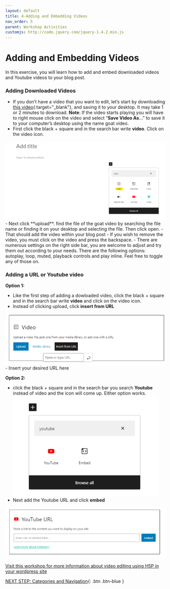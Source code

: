 ```yaml
---
layout: default
title: 4-Adding and Embedding Videos
nav_order: 5
parent: Workshop Activities
customjs: http://code.jquery.com/jquery-1.4.2.min.js
---
```

# Adding and Embedding Videos

In this exercise, you will learn how to add and embed downloaded videos and Youtube videos to your blog post. 

### Adding Downloaded Videos
-  If you don’t have a video that you want to edit, let’s start by downloading [this video](http://bit.ly/dsc-goat-video){:target="_blank"}, and saving it to your desktop. It may take 1 or 2 minutes to download. **Note**: If the video starts playing you will have to right mouse click on the video and select “**Save Video As**…” to save it to your computer’s desktop using the name goat video.
-   First click the black + square and in the search bar write **video**. Click on the video icon.
  <img src="images//video1-blog.png" alt="Video icon"> 
-    Next click **upload**. find the file of the goat video by searching the file name or finding it on your desktop and selecting the file. Then click open.
-  That should add the video within your blog post
-   If you wish to remove the video, you must click on the video and press the backspace.
-  There are numerous settings on the right side bar, you are welcome to adjust and try them out according to your needs. There are the following options: autoplay, loop, muted, playback controls and play inline. Feel free to toggle any of those on. 

### Adding a URL or Youtube video
**Option 1:**
- Like the first step of adding a dowloaded video, click the black + square and in the search bar write **video** and click on the video icon.
- Instead of clicking upload, click **insert from URL**
<img src="images//url-blog.png" alt="Insert URL icon"> 
- Insert your desired URL here
  
**Option 2:**
- click the black + square and in the search bar you search **Youtube** instead of video and the icon will come up. Either option works.<br>
  <img src="images//youtube-blog1.png" alt="Youtube icon"> 
- Next add the Youtube URL and click **embed**
 <img src="images//youtube-blog.png" alt="Youtube Embed icon"> 

[Visit this workshop for more information about video editing using H5P in your wordpress site](https://uviclibraries.github.io/video-editing/h5p.html)

[NEXT STEP: Categories and Navigation](categories-navigation.html){: .btn .btn-blue }
